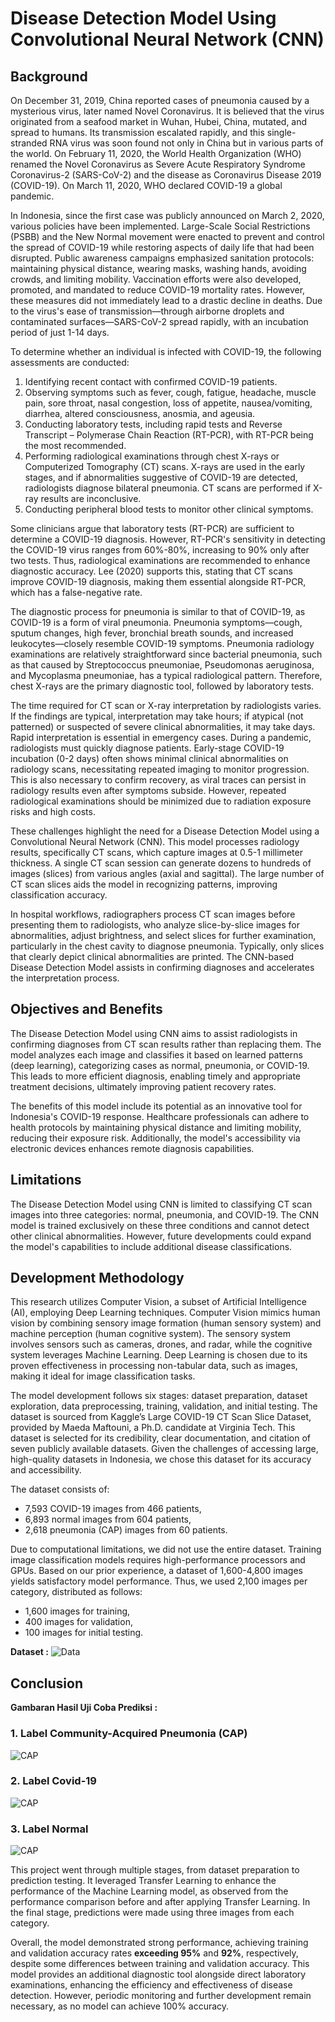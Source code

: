 # Disease Detection Model Using Convolutional Neural Network (CNN)

## Background
On December 31, 2019, China reported cases of pneumonia caused by a mysterious virus, later named Novel Coronavirus. It is believed that the virus originated from a seafood market in Wuhan, Hubei, China, mutated, and spread to humans. Its transmission escalated rapidly, and this single-stranded RNA virus was soon found not only in China but in various parts of the world. On February 11, 2020, the World Health Organization (WHO) renamed the Novel Coronavirus as Severe Acute Respiratory Syndrome Coronavirus-2 (SARS-CoV-2) and the disease as Coronavirus Disease 2019 (COVID-19). On March 11, 2020, WHO declared COVID-19 a global pandemic.

In Indonesia, since the first case was publicly announced on March 2, 2020, various policies have been implemented. Large-Scale Social Restrictions (PSBB) and the New Normal movement were enacted to prevent and control the spread of COVID-19 while restoring aspects of daily life that had been disrupted. Public awareness campaigns emphasized sanitation protocols: maintaining physical distance, wearing masks, washing hands, avoiding crowds, and limiting mobility. Vaccination efforts were also developed, promoted, and mandated to reduce COVID-19 mortality rates. However, these measures did not immediately lead to a drastic decline in deaths. Due to the virus's ease of transmission—through airborne droplets and contaminated surfaces—SARS-CoV-2 spread rapidly, with an incubation period of just 1-14 days.

To determine whether an individual is infected with COVID-19, the following assessments are conducted:
1. Identifying recent contact with confirmed COVID-19 patients.
2. Observing symptoms such as fever, cough, fatigue, headache, muscle pain, sore throat, nasal congestion, loss of appetite, nausea/vomiting, diarrhea, altered consciousness, anosmia, and ageusia.
3. Conducting laboratory tests, including rapid tests and Reverse Transcript – Polymerase Chain Reaction (RT-PCR), with RT-PCR being the most recommended.
4. Performing radiological examinations through chest X-rays or Computerized Tomography (CT) scans. X-rays are used in the early stages, and if abnormalities suggestive of COVID-19 are detected, radiologists diagnose bilateral pneumonia. CT scans are performed if X-ray results are inconclusive.
5. Conducting peripheral blood tests to monitor other clinical symptoms.

Some clinicians argue that laboratory tests (RT-PCR) are sufficient to determine a COVID-19 diagnosis. However, RT-PCR's sensitivity in detecting the COVID-19 virus ranges from 60%-80%, increasing to 90% only after two tests. Thus, radiological examinations are recommended to enhance diagnostic accuracy. Lee (2020) supports this, stating that CT scans improve COVID-19 diagnosis, making them essential alongside RT-PCR, which has a false-negative rate.

The diagnostic process for pneumonia is similar to that of COVID-19, as COVID-19 is a form of viral pneumonia. Pneumonia symptoms—cough, sputum changes, high fever, bronchial breath sounds, and increased leukocytes—closely resemble COVID-19 symptoms. Pneumonia radiology examinations are relatively straightforward since bacterial pneumonia, such as that caused by Streptococcus pneumoniae, Pseudomonas aeruginosa, and Mycoplasma pneumoniae, has a typical radiological pattern. Therefore, chest X-rays are the primary diagnostic tool, followed by laboratory tests.

The time required for CT scan or X-ray interpretation by radiologists varies. If the findings are typical, interpretation may take hours; if atypical (not patterned) or suspected of severe clinical abnormalities, it may take days. Rapid interpretation is essential in emergency cases. During a pandemic, radiologists must quickly diagnose patients. Early-stage COVID-19 incubation (0-2 days) often shows minimal clinical abnormalities on radiology scans, necessitating repeated imaging to monitor progression. This is also necessary to confirm recovery, as viral traces can persist in radiology results even after symptoms subside. However, repeated radiological examinations should be minimized due to radiation exposure risks and high costs.

These challenges highlight the need for a Disease Detection Model using a Convolutional Neural Network (CNN). This model processes radiology results, specifically CT scans, which capture images at 0.5-1 millimeter thickness. A single CT scan session can generate dozens to hundreds of images (slices) from various angles (axial and sagittal). The large number of CT scan slices aids the model in recognizing patterns, improving classification accuracy.

In hospital workflows, radiographers process CT scan images before presenting them to radiologists, who analyze slice-by-slice images for abnormalities, adjust brightness, and select slices for further examination, particularly in the chest cavity to diagnose pneumonia. Typically, only slices that clearly depict clinical abnormalities are printed. The CNN-based Disease Detection Model assists in confirming diagnoses and accelerates the interpretation process.




## Objectives and Benefits

The Disease Detection Model using CNN aims to assist radiologists in confirming diagnoses from CT scan results rather than replacing them. The model analyzes each image and classifies it based on learned patterns (deep learning), categorizing cases as normal, pneumonia, or COVID-19. This leads to more efficient diagnosis, enabling timely and appropriate treatment decisions, ultimately improving patient recovery rates.

The benefits of this model include its potential as an innovative tool for Indonesia's COVID-19 response. Healthcare professionals can adhere to health protocols by maintaining physical distance and limiting mobility, reducing their exposure risk. Additionally, the model's accessibility via electronic devices enhances remote diagnosis capabilities.

## Limitations

The Disease Detection Model using CNN is limited to classifying CT scan images into three categories: normal, pneumonia, and COVID-19. The CNN model is trained exclusively on these three conditions and cannot detect other clinical abnormalities. However, future developments could expand the model's capabilities to include additional disease classifications.


## Development Methodology
This research utilizes Computer Vision, a subset of Artificial Intelligence (AI), employing Deep Learning techniques. Computer Vision mimics human vision by combining sensory image formation (human sensory system) and machine perception (human cognitive system). The sensory system involves sensors such as cameras, drones, and radar, while the cognitive system leverages Machine Learning. Deep Learning is chosen due to its proven effectiveness in processing non-tabular data, such as images, making it ideal for image classification tasks.

The model development follows six stages: dataset preparation, dataset exploration, data preprocessing, training, validation, and initial testing. The dataset is sourced from Kaggle’s Large COVID-19 CT Scan Slice Dataset, provided by Maeda Maftouni, a Ph.D. candidate at Virginia Tech. This dataset is selected for its credibility, clear documentation, and citation of seven publicly available datasets. Given the challenges of accessing large, high-quality datasets in Indonesia, we chose this dataset for its accuracy and accessibility.

The dataset consists of:
- 7,593 COVID-19 images from 466 patients,
- 6,893 normal images from 604 patients,
- 2,618 pneumonia (CAP) images from 60 patients.

Due to computational limitations, we did not use the entire dataset. Training image classification models requires high-performance processors and GPUs. Based on our prior experience, a dataset of 1,600-4,800 images yields satisfactory model performance. Thus, we used 2,100 images per category, distributed as follows:
- 1,600 images for training,
- 400 images for validation,
- 100 images for initial testing.

**Dataset :**
![Data](asset/Contoh_dataset.png)


## Conclusion

**Gambaran Hasil Uji Coba Prediksi :**

### 1. Label Community-Acquired Pneumonia (CAP)
![CAP](asset/Label_CAP.png)

### 2. Label Covid-19
![CAP](asset/Label_Covid-19.png)

### 3. Label Normal
![CAP](asset/Label_Normal.png)


This project went through multiple stages, from dataset preparation to prediction testing. It leveraged Transfer Learning to enhance the performance of the Machine Learning model, as observed from the performance comparison before and after applying Transfer Learning. In the final stage, predictions were made using three images from each category.

Overall, the model demonstrated strong performance, achieving training and validation accuracy rates **exceeding 95%** and **92%**, respectively, despite some differences between training and validation accuracy. This model provides an additional diagnostic tool alongside direct laboratory examinations, enhancing the efficiency and effectiveness of disease detection. However, periodic monitoring and further development remain necessary, as no model can achieve 100% accuracy.


